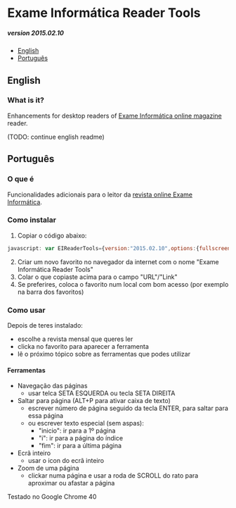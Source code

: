# Exame Informática Reader Tools
##### version 2015.02.10

- [English](#english)
- [Português](#português)

## English
### What is it?
Enhancements for desktop readers of [Exame Informática online magazine](http://exameinformatica.assineja.pt/) reader.

(TODO: continue english readme)

## Português
### O que é
Funcionalidades adicionais para o leitor da [revista online Exame Informática](http://exameinformatica.assineja.pt/).

### Como instalar

  1. Copiar o código abaixo:
  
  ```javascript
  javascript: var EIReaderTools={version:"2015.02.10",options:{fullscreen:{icon:{on:"iVBORw0KGgoAAAANSUhEUgAAACAAAAAgBAMAAACBVGfHAAAAGXRFWHRTb2Z0d2FyZQBBZG9iZSBJbWFnZVJlYWR5ccllPAAAABVQTFRFAAAAAAAAAAAAAAAAAAAAAAAAAAAAEgEApAAAAAZ0Uk5TAA+fz9/vpTOW9gAAAJNJREFUKM/NkkEKwyAUBSeeQOoFDAX3duERcoQcQJN3/yN08RVLUui2fyE4Ph/IyPLiY56eoDj3TpmiOkFSI2lEPE6qtgSA3A+TtBaA9pAq4KRTANr77SQZUO93E1j9sg9wegDCTGQAygTN80fz+3FsAxx8T1w7nHQY2CySpJgAqpMq3QVANA3mwo/6eld5k339Dm89PDdxiEGVaQAAAABJRU5ErkJggg==",off:"iVBORw0KGgoAAAANSUhEUgAAACAAAAAgCAYAAABzenr0AAAAGXRFWHRTb2Z0d2FyZQBBZG9iZSBJbWFnZVJlYWR5ccllPAAAAI1JREFUeNrsV0EOwCAI6w/8/6lP8gk8ZTuPLUoirltCEy8mpY0iIAAcg0WsgxONreIRE4+bhnzYr05AkgO2wQQHV3wxwAmBieJe6xY8w0Q0BlcDZHOngXqA1zPziE68BTjNmWDGM4qKexNEoVAoJPVzWSGSlmJpM3q1HcsHEvlI9omhtL5m9TWT5cApwAD/IigEZttSgAAAAABJRU5ErkJggg=="}},savedFunctions:{ResizeViewer:{orig:ResizeViewer,mod:function(){var e=Math.max(400,document.documentElement.clientHeight),i=Math.round(pw*e/ph);ResizeMenu(),zoom&&(i=Math.max(1e3,Math.min(1502,document.documentElement.clientWidth)),$("#bvdPage div.pages").width(i).height(e).children(".panviewport").width(i).height(e)),zoom||null!=crop||RszImgs(i,e)}},CancelZoom:{orig:CancelZoom,mod:function(){var e=$(this).find("img");$("#bvdMenu").show(),e.css("transform",""),EIReaderTools.options.savedFunctions.CancelZoom.orig()}}}},initPagination:function(){var e=$("<div>",{id:"eirt-pag-cont"}).css({display:"inline-block",color:"#000",position:"relative",padding:"0 2px","border-left":"1px solid hsl(0, 0%, 70%)","border-right":"1px solid hsl(0, 0%, 70%)"}).insertAfter($("#eirt-state")),i=function(e){if(e.stopPropagation(),e.preventDefault(),"click"!==e.type){var i=e.keyCode?e.keyCode:e.which;if(13!==i||"keyup"!==e.type)return!1}var t=$(this),o=t;t.siblings("#eirt-pag-input").length>0&&(o=t.siblings("#eirt-pag-input"));var n=o.val(),r=$("#bvdMenuImg img[onclick]");o.val("");var a={i:2,inicio:0,fim:r.length-1};if(null!=a[n])return void $(r[a[n]]).click();var s=parseInt(n);if(null!=s&&0/0!==s){var l=Math.max(Math.min(s,r.length),0);$(r[l]).click()}},t=function(e){80==e.which&&e.altKey&&$("#eirt-pag-input").focus()};$("<input>",{id:"eirt-pag-input",type:"text",placeholder:"Página"}).css({width:"40px",height:"14px",margin:"0px 3px 0 5px"}).appendTo(e),$(document).on("keyup.eirt",t).on("keyup.eirt","#eirt-pag-input",i).on("click.eirt","#eirt-pag-acc",i)},initNavigation:function(){$(document).on("keyup.eirt",function(e){var i=$("#bvdMenuImg img[onclick]"),t=$(".page.fleft"),o=$(".page.fright");if(39===e.which){0===o.length&&(o=$(".page:visible"));var n=o.attr("src"),r=+n.split("/")[3].replace("f","");r<i.length-1&&$(".crn.topright").click()}else if(37===e.which){0===t.length&&(t=$(".page:visible"));var n=t.attr("src"),r=+n.split("/")[3].replace("f","");r>1&&$(".crn.topleft").click()}})},initZoom:function(){var e=function(e,i,t){return Math.max(Math.min(e,t),i)};$(document).on("mousewheel.eirt",".panviewport",function(i){var t=$(this).find("img:visible"),o=-i.originalEvent.deltaY,n=t.data("scale")||1,r=e(o/1e3+n,.1,1),a="scale("+r+")".replace("@par",r);t.data("scale",r).css({transform:a}),i.preventDefault()})},initFullscreen:function(){{var e=EIReaderTools.options.fullscreen.icon,i=function(){var i=$(this),t=!i.data("mode"),o='url("data:image/png;base64,'+e.off+'")',n="50%",r="-219%",a="6px",s="orig",l=$("#zahirad192");$("#bvdPage").removeAttr("style"),t&&($("#bvdPage").css({position:"absolute",top:"0",right:"0",left:"0",bottom:"0",margin:"0","z-index":"1000","background-color":"#F5F5F5"}),s="mod",o='url("data:image/png;base64,'+e.on+'")',l=$("body"),fsPosition="absolute",a="0",n="0",r="0%");var c=$("#eirt-container").css({left:n,top:a}).attr("style");$("#eirt-container").attr("style",c+";transform: translateX("+r+");"),i.css("background-image",o),i.data("mode",t),ResizeViewer=EIReaderTools.options.savedFunctions.ResizeViewer[s],$(window).trigger("resize")};$("<div>",{id:"eirt-fs"}).css({display:"inline-block",width:"15px",height:"15px","background-image":'url("data:image/png;base64,'+e.off+'")',"margin-left":"5px",position:"relative",top:"3px","background-size":"100%"}).data("mode",!1).click(i).insertAfter($("#eirt-pag-cont"))}$(document).on("click.eirt",".crn.topright, .crn.topleft",function(){var e=$("#eirt-fs");e.data("mode")&&e.click()})},init:function(){EIReaderTools.reset(),$("<div>",{id:"eirt-container"}).css({position:"absolute",left:"50%",transform:"translateX(-219%)",top:"5px","z-index":"1010",background:"#fff",padding:"4px","border-right":"1px solid hsl(0, 0%, 70%)","border-bottom":"1px solid hsl(0, 0%, 70%)"}).appendTo($("body")),$("<span>",{id:"eirt-state"}).text("EIReaderTools").css({color:"#f00","margin-right":"5px",position:"relative",top:"-4px"}).appendTo($("#eirt-container")),$("head").append($("<style>",{id:"eirt-style"}).text('#eirt-state:after{content: "v'+EIReaderTools.version+'";color: black;font-size: 8px;position: absolute;left: 0;bottom: -8px;margin-left: 32px;}')),CancelZoom=EIReaderTools.options.savedFunctions.CancelZoom.mod,EIReaderTools.initPagination(),EIReaderTools.initNavigation(),EIReaderTools.initFullscreen(),EIReaderTools.initZoom(),$("#eirt-state").css("color","#32CD32")},reset:function(){$("#eirt-container,#eirt-style").remove(),ResizeViewer=EIReaderTools.options.savedFunctions.ResizeViewer.orig,CancelZoom=EIReaderTools.options.savedFunctions.CancelZoom.orig,$(document).off("click.eirt").off("dblclick.eirt").off("mousewheel.eirt").off("keyup.eirt")}};$(document).ready(EIReaderTools.init);
  ```
  2. Criar um novo favorito no navegador da internet com o nome "Exame Informática Reader Tools"
  3. Colar o que copiaste acima para o campo "URL"/"Link"
  4. Se preferires, coloca o favorito num local com bom acesso (por exemplo na barra dos favoritos)
  
### Como usar

  Depois de teres instalado:
  - escolhe a revista mensal que queres ler
  - clicka no favorito para aparecer a ferramenta
  - lê o próximo tópico sobre as ferramentas que podes utilizar
  
#### Ferramentas
  
  - Navegação das páginas
    - usar telca SETA ESQUERDA ou tecla SETA DIREITA
  - Saltar para página (ALT+P para ativar caixa de texto)
    - escrever número de página seguido da tecla ENTER, para saltar para essa página
    - ou escrever texto especial (sem aspas):
      - "inicio": ir para a 1º página
      - "i": ir para a página do índice
      - "fim": ir para a última página
  - Ecrã inteiro
    - usar o icon do ecrã inteiro
  - Zoom de uma página
    - clickar numa página e usar a roda de SCROLL do rato para aproximar ou afastar a página

Testado no Google Chrome 40
